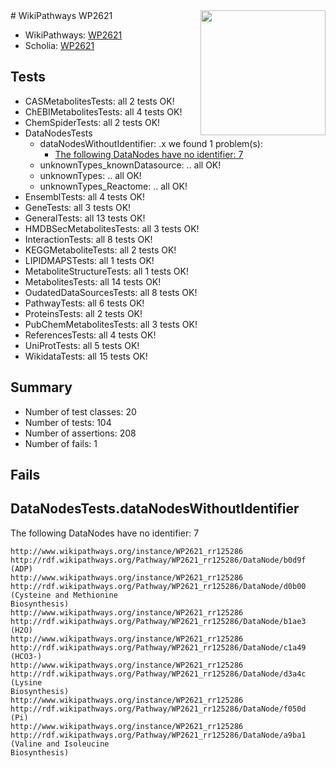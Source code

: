 <img style="float: right; width: 200px" src="https://upload.wikimedia.org/wikipedia/commons/thumb/8/83/Wplogo_with_text_500.png/640px-Wplogo_with_text_500.png" />
# WikiPathways WP2621

* WikiPathways: [WP2621](https://wikipathways.org/pathways/WP2621)
* Scholia: [WP2621](https://scholia.toolforge.org/wikipathways/WP2621)
## Tests
* CASMetabolitesTests: all 2 tests OK!
* ChEBIMetabolitesTests: all 4 tests OK!
* ChemSpiderTests: all 2 tests OK!
* DataNodesTests
    * dataNodesWithoutIdentifier: .x we found 1 problem(s):
        * [The following DataNodes have no identifier: 7](#d2d32fa6)
    * unknownTypes_knownDatasource: .. all OK!
    * unknownTypes: .. all OK!
    * unknownTypes_Reactome: .. all OK!
* EnsemblTests: all 4 tests OK!
* GeneTests: all 3 tests OK!
* GeneralTests: all 13 tests OK!
* HMDBSecMetabolitesTests: all 3 tests OK!
* InteractionTests: all 8 tests OK!
* KEGGMetaboliteTests: all 2 tests OK!
* LIPIDMAPSTests: all 1 tests OK!
* MetaboliteStructureTests: all 1 tests OK!
* MetabolitesTests: all 14 tests OK!
* OudatedDataSourcesTests: all 8 tests OK!
* PathwayTests: all 6 tests OK!
* ProteinsTests: all 2 tests OK!
* PubChemMetabolitesTests: all 3 tests OK!
* ReferencesTests: all 4 tests OK!
* UniProtTests: all 5 tests OK!
* WikidataTests: all 15 tests OK!


## Summary

* Number of test classes: 20
* Number of tests: 104
* Number of assertions: 208
* Number of fails: 1

## Fails

<a name="d2d32fa6" />

## DataNodesTests.dataNodesWithoutIdentifier

The following DataNodes have no identifier: 7
```
http://www.wikipathways.org/instance/WP2621_rr125286 http://rdf.wikipathways.org/Pathway/WP2621_rr125286/DataNode/b0d9f (ADP)
http://www.wikipathways.org/instance/WP2621_rr125286 http://rdf.wikipathways.org/Pathway/WP2621_rr125286/DataNode/d0b00 (Cysteine and Methionine
Biosynthesis)
http://www.wikipathways.org/instance/WP2621_rr125286 http://rdf.wikipathways.org/Pathway/WP2621_rr125286/DataNode/b1ae3 (H2O)
http://www.wikipathways.org/instance/WP2621_rr125286 http://rdf.wikipathways.org/Pathway/WP2621_rr125286/DataNode/c1a49 (HCO3-)
http://www.wikipathways.org/instance/WP2621_rr125286 http://rdf.wikipathways.org/Pathway/WP2621_rr125286/DataNode/d3a4c (Lysine
Biosynthesis)
http://www.wikipathways.org/instance/WP2621_rr125286 http://rdf.wikipathways.org/Pathway/WP2621_rr125286/DataNode/f050d (Pi)
http://www.wikipathways.org/instance/WP2621_rr125286 http://rdf.wikipathways.org/Pathway/WP2621_rr125286/DataNode/a9ba1 (Valine and Isoleucine
Biosynthesis)
```

